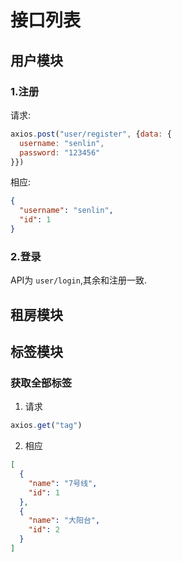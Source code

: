 # 接口列表
## 用户模块
### 1.注册
请求:
```js
axios.post("user/register", {data: {
  username: "senlin",
  password: "123456"
}})
```
相应:
```json
{
  "username": "senlin",
  "id": 1
}
```
### 2.登录
API为 `user/login`,其余和注册一致.

## 租房模块


## 标签模块
### 获取全部标签
1. 请求
```js
axios.get("tag")
```

2. 相应
```json
[
  {
    "name": "7号线",
    "id": 1
  },
  {
    "name": "大阳台",
    "id": 2
  }
]
```

